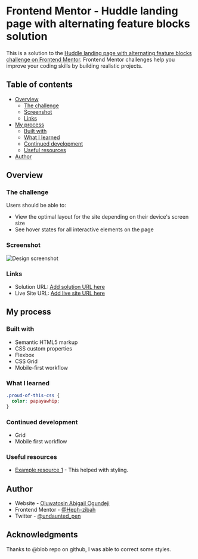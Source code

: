 # Frontend Mentor - Huddle landing page with alternating feature blocks solution

This is a solution to the [Huddle landing page with alternating feature blocks challenge on Frontend Mentor](https://www.frontendmentor.io/challenges/huddle-landing-page-with-alternating-feature-blocks-5ca5f5981e82137ec91a5100). Frontend Mentor challenges help you improve your coding skills by building realistic projects. 

## Table of contents

- [Overview](#overview)
  - [The challenge](#the-challenge)
  - [Screenshot](#screenshot)
  - [Links](#links)
- [My process](#my-process)
  - [Built with](#built-with)
  - [What I learned](#what-i-learned)
  - [Continued development](#continued-development)
  - [Useful resources](#useful-resources)
- [Author](#author)

## Overview

### The challenge

Users should be able to:

- View the optimal layout for the site depending on their device's screen size
- See hover states for all interactive elements on the page

### Screenshot

![Design screenshot](./design/screenshot.pngscreenshot.jpg)

### Links

- Solution URL: [Add solution URL here](https://your-solution-url.com)
- Live Site URL: [Add live site URL here](https://your-live-site-url.com)

## My process

### Built with

- Semantic HTML5 markup
- CSS custom properties
- Flexbox
- CSS Grid
- Mobile-first workflow

### What I learned
```css
.proud-of-this-css {
  color: papayawhip;
}
```

### Continued development
- Grid
- Mobile first workflow
### Useful resources

- [Example resource 1](https://github.com/ana-coimbra/huddle-landing-page-with-alternating-feature-blocks/blob/main/src/style.css) - This helped with styling.

## Author

- Website - [Oluwatosin Abigail Ogundeji](https://medium.com/@oluwatosinhephzibah)
- Frontend Mentor - [@Heph-zibah](https://www.frontendmentor.io/profile/Heph-zibah)
- Twitter - [@undaunted_pen](https://www.twitter.com/undaunted_pen)
## Acknowledgments

Thanks to @blob repo on github, I was able to correct some styles.
